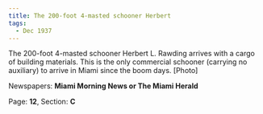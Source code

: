 ```yaml
---  
title: The 200-foot 4-masted schooner Herbert  
tags:  
  - Dec 1937  
---  
```

  
The 200-foot 4-masted schooner Herbert L. Rawding arrives with a cargo of building materials. This is the only commercial schooner (carrying no auxiliary) to arrive in Miami since the boom days. [Photo]  
  
Newspapers: **Miami Morning News or The Miami Herald**  
  
Page: **12**, Section: **C** 
